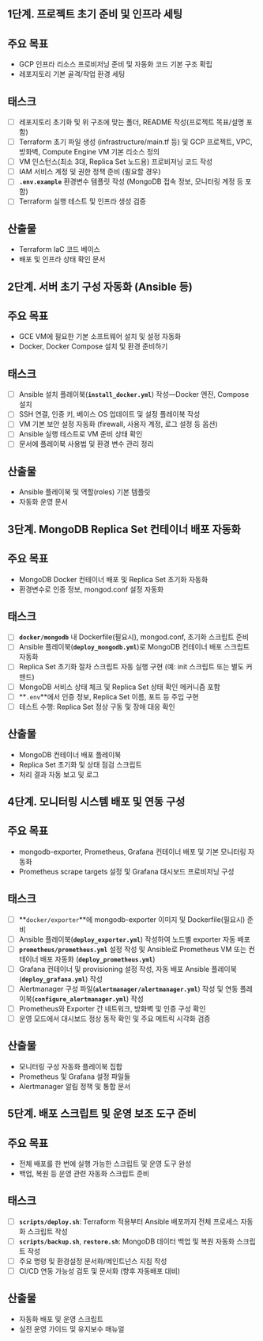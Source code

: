 ## 1단계. 프로젝트 초기 준비 및 인프라 세팅

## 주요 목표

- GCP 인프라 리소스 프로비저닝 준비 및 자동화 코드 기본 구조 확립
- 레포지토리 기본 골격/작업 환경 세팅

## 태스크

- [ ]  레포지토리 초기화 및 위 구조에 맞는 폴더, README 작성(프로젝트 목표/설명 포함)
- [ ]  Terraform 초기 파일 생성 (infrastructure/main.tf 등) 및 GCP 프로젝트, VPC, 방화벽, Compute Engine VM 기본 리소스 정의
- [ ]  VM 인스턴스(최소 3대, Replica Set 노드용) 프로비저닝 코드 작성
- [ ]  IAM 서비스 계정 및 권한 정책 준비 (필요할 경우)
- [ ]  **`.env.example`** 환경변수 템플릿 작성 (MongoDB 접속 정보, 모니터링 계정 등 포함)
- [ ]  Terraform 실행 테스트 및 인프라 생성 검증

## 산출물

- Terraform IaC 코드 베이스
- 배포 및 인프라 상태 확인 문서

## 2단계. 서버 초기 구성 자동화 (Ansible 등)

## 주요 목표

- GCE VM에 필요한 기본 소프트웨어 설치 및 설정 자동화
- Docker, Docker Compose 설치 및 환경 준비하기

## 태스크

- [ ]  Ansible 설치 플레이북(**`install_docker.yml`**) 작성—Docker 엔진, Compose 설치
- [ ]  SSH 연결, 인증 키, 베이스 OS 업데이트 및 설정 플레이북 작성
- [ ]  VM 기본 보안 설정 자동화 (firewall, 사용자 계정, 로그 설정 등 옵션)
- [ ]  Ansible 실행 테스트로 VM 준비 상태 확인
- [ ]  문서에 플레이북 사용법 및 환경 변수 관리 정리

## 산출물

- Ansible 플레이북 및 역할(roles) 기본 템플릿
- 자동화 운영 문서

## 3단계. MongoDB Replica Set 컨테이너 배포 자동화

## 주요 목표

- MongoDB Docker 컨테이너 배포 및 Replica Set 초기화 자동화
- 환경변수로 인증 정보, mongod.conf 설정 자동화

## 태스크

- [ ]  **`docker/mongodb`** 내 Dockerfile(필요시), mongod.conf, 초기화 스크립트 준비
- [ ]  Ansible 플레이북(**`deploy_mongodb.yml`**)로 MongoDB 컨테이너 배포 스크립트 자동화
- [ ]  Replica Set 초기화 절차 스크립트 자동 실행 구현 (예: init 스크립트 또는 별도 커맨드)
- [ ]  MongoDB 서비스 상태 체크 및 Replica Set 상태 확인 메커니즘 포함
- [ ]  **`.env`**에서 인증 정보, Replica Set 이름, 포트 등 주입 구현
- [ ]  테스트 수행: Replica Set 정상 구동 및 장애 대응 확인

## 산출물

- MongoDB 컨테이너 배포 플레이북
- Replica Set 초기화 및 상태 점검 스크립트
- 처리 결과 자동 보고 및 로그

## 4단계. 모니터링 시스템 배포 및 연동 구성

## 주요 목표

- mongodb-exporter, Prometheus, Grafana 컨테이너 배포 및 기본 모니터링 자동화
- Prometheus scrape targets 설정 및 Grafana 대시보드 프로비저닝 구성

## 태스크

- [ ]  **`docker/exporter`**에 mongodb-exporter 이미지 및 Dockerfile(필요시) 준비
- [ ]  Ansible 플레이북(**`deploy_exporter.yml`**) 작성하여 노드별 exporter 자동 배포
- [ ]  **`prometheus/prometheus.yml`** 설정 작성 및 Ansible로 Prometheus VM 또는 컨테이너 배포 자동화 (**`deploy_prometheus.yml`**)
- [ ]  Grafana 컨테이너 및 provisioning 설정 작성, 자동 배포 Ansible 플레이북 (**`deploy_grafana.yml`**) 작성
- [ ]  Alertmanager 구성 파일(**`alertmanager/alertmanager.yml`**) 작성 및 연동 플레이북(**`configure_alertmanager.yml`**) 작성
- [ ]  Prometheus와 Exporter 간 네트워크, 방화벽 및 인증 구성 확인
- [ ]  운영 모드에서 대시보드 정상 동작 확인 및 주요 메트릭 시각화 검증

## 산출물

- 모니터링 구성 자동화 플레이북 집합
- Prometheus 및 Grafana 설정 파일들
- Alertmanager 알림 정책 및 통합 문서

## 5단계. 배포 스크립트 및 운영 보조 도구 준비

## 주요 목표

- 전체 배포를 한 번에 실행 가능한 스크립트 및 운영 도구 완성
- 백업, 복원 등 운영 관련 자동화 스크립트 준비

## 태스크

- [ ]  **`scripts/deploy.sh`**: Terraform 적용부터 Ansible 배포까지 전체 프로세스 자동화 스크립트 작성
- [ ]  **`scripts/backup.sh`**, **`restore.sh`**: MongoDB 데이터 백업 및 복원 자동화 스크립트 작성
- [ ]  주요 명령 및 환경설정 문서화/메인트넌스 지침 작성
- [ ]  CI/CD 연동 가능성 검토 및 문서화 (향후 자동배포 대비)

## 산출물

- 자동화 배포 및 운영 스크립트
- 실전 운영 가이드 및 유지보수 매뉴얼